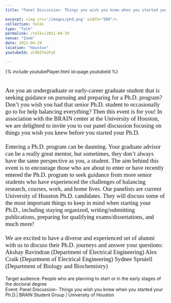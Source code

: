 ```yaml
---
title: "Panel Discussion- Things you wish you knew when you started your Ph.D."

excerpt: <img src='/images/phd.png' width="500"/>
collection: talks
type: "Talk"
permalink: /talks/2021-04-29
venue: "Zoom"
date: 2021-04-29
location: "Houston"
youtubeId: ul9bZYmJFyE

---
```


{% include youtubePlayer.html id=page.youtubeId %}
<p style="font-family: Garamond; font-size:14pt; font-style:normal">

<br>
Are you an undergraduate or early-career graduate student that is seeking guidance on pursuing and preparing for a Ph.D. program? Don’t you wish you had that senior Ph.D. student to occasionally go to for help balancing everything? Then this event is for you! In association with the BRAIN center at the University of Houston, we are delighted to invite you to our panel discussion focusing on things you wish you knew before you started your Ph.D.
<br><br>
Entering a Ph.D. program can be daunting. Your graduate advisor can be a really great mentor, but sometimes, they don’t always have the same perspective as you, a student. The aim behind this event is to encourage those who are about to enter or have recently entered the Ph.D. program to seek guidance from more senior students who have experienced the challenges of balancing research, courses, work, and home lives. Our panelists are current University of Houston Ph.D. candidates. They will discuss some of the most important things to keep in mind when starting your Ph.D., including staying organized, writing/submitting publications, preparing for qualifying exams/dissertations, and much more!
<br><br>
We are excited to have a diverse and experienced set of alumni with us to discuss their Ph.D. journeys and answer your questions:
<br>
Akshay Ravindran (Department of Electrical Engineering)
Alex Craik (Department of Electrical Engineering)
Sydnee Spruiell (Department of Biology and Biochemistry)
<br>

Target audience: People who are planning to start or in the early stages of the doctoral degree
<br>
Event: Panel Discussion- Things you wish you knew when you started your Ph.D.| BRAIN Student Group | University of Houston
</p>
